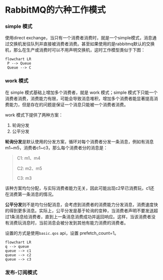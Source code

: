# RabbitMQ的六种工作模式

### simple 模式

使用direct exchange，当只有一个消费者消费时，就是一个simple模式，消息通过交换机发往队列并直接被消费者消费。甚至如果使用的是rabbitmq默认的交换机，那么在生产或消费时可以不用声明交换机，这时工作模型类似于下图：

```mermaid
flowchart LR
 P --> Queue
 Queue --> C
```

### work 模式

在 simple 模式基础上增加多个消费者，就是 work 模式；simple 模式下只能一个消费者消费，消费能力有限，可能会导致消息堆积，增加多个消费者能显著提高消费能力，但是存在的问题是保证一个消息只能被一个消费者消费。

work 模式下提供了两种方案：

1. 轮询分发
2. 公平分发

**轮询分发**是默认使用的分发方案，循环对每个消费者分发一条消息，例如有消息m1~m5，消费者c1~c3，那么每个消费者分的消息是：

> C1: m1、m4
>
> C2: m2、m5
>
> C3: m3

该种方案均匀分配，与实际消费者能力无关，因此可能出现c2早已消费玩，c1还在消费第一条消息的情况。

**公平分发**则不是均匀分配消息，会考虑到消费者的消费能力分发消息，消费速度快的得到更多消息。实际上，公平分发是基于轮询的变种，当消费者声明不要发送超过1条消息给消费者，直到上一条消息消费成功并返回响应。这样，当该消费者没有消费玩消息时，当前消息会被分发到其他有能力消费的消费者。

设置的方式是使用`basic.qos` api，设置 prefetch_count=1。

```mermaid
flowchart LR
q --> queue
queue --> c1
queue --> c2
queue --> c3
```

### 发布-订阅模式

